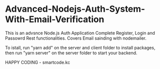 # Advanced-Nodejs-Auth-System-With-Email-Verification
This is an advsnce Node.js Auth Application
Complete Register, Login and Passowrd Rest functionalities. 
Covers Email sainding with nodemailer.


To istall, run "yarn add" on the server and client folder to install packages, then run "yarn server" on the server folder to start your backend.

HAPPY CODING - smartcode.kc
